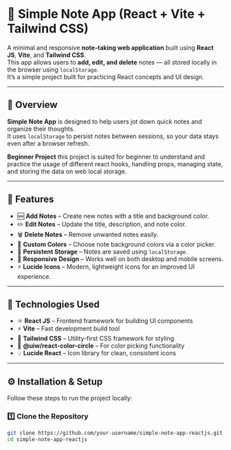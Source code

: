 # 📝 Simple Note App (React + Vite + Tailwind CSS)

A minimal and responsive **note-taking web application** built using **React JS**, **Vite**, and **Tailwind CSS**.  
This app allows users to **add, edit, and delete** notes — all stored locally in the browser using `localStorage`.  
It’s a simple project built for practicing React concepts and UI design.

---

## 📖 Overview

**Simple Note App** is designed to help users jot down quick notes and organize their thoughts.  
It uses `localStorage` to persist notes between sessions, so your data stays even after a browser refresh.

**Beginner Project** this project is suited for beginner to understand and practice the usage of different react hooks, handling props, managing state, 
and storing the data on web local storage.

---

## 🚀 Features

- 🆕 **Add Notes** – Create new notes with a title and background color.  
- ✏️ **Edit Notes** – Update the title, description, and note color.  
- 🗑️ **Delete Notes** – Remove unwanted notes easily.  
- 🎨 **Custom Colors** – Choose note background colors via a color picker.  
- 💾 **Persistent Storage** – Notes are saved using `localStorage`.  
- 📱 **Responsive Design** – Works well on both desktop and mobile screens.  
- ⚡ **Lucide Icons** – Modern, lightweight icons for an improved UI experience.  
---

## 🧠 Technologies Used

- ⚛️ **React JS** – Frontend framework for building UI components  
- ⚡ **Vite** – Fast development build tool  
- 🎨 **Tailwind CSS** – Utility-first CSS framework for styling  
- 🎨 **@uiw/react-color-circle** – For color picking functionality  
- 💡 **Lucide React** – Icon library for clean, consistent icons  
---

## ⚙️ Installation & Setup

Follow these steps to run the project locally:

### 1️⃣ Clone the Repository
```bash
git clone https://github.com/your-username/simple-note-app-reactjs.git
cd simple-note-app-reactjs
